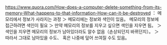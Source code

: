 https://www.quora.com/How-does-a-computer-delete-something-from-its-memory-What-happens-to-that-information-How-can-it-be-destroyed
： 메모리에서 정보가 사라지는 과정
＞ 메모리에는 정보와 색인이 있음。 메모리의 정보에 접근하려면 색인이 필요
＞ 만약 메모리의 정보를 지우고 싶으면 색인을 지우면 됨。
＞ 색인을 지우면 메모리의 정보가 남아있더라도 알수 없음（손상되던지 바뀌던지）。
＞ 따라서 그대로 남아있을 수도、 혹은 나중에 덮어 쓰여질 수도 있음。
